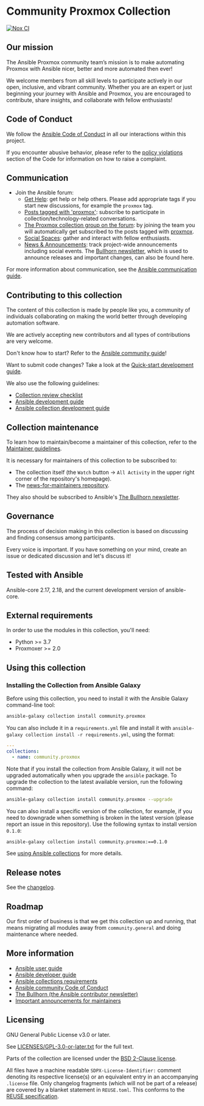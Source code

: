 <!--
Copyright (c) Ansible Project
GNU General Public License v3.0+ (see LICENSES/GPL-3.0-or-later.txt or https://www.gnu.org/licenses/gpl-3.0.txt)
SPDX-License-Identifier: GPL-3.0-or-later
-->

# Community Proxmox Collection

[![Nox CI](https://github.com/ansible-collections/community.proxmox/actions/workflows/nox.yml/badge.svg?branch=main)](https://github.com/ansible-collections/community.proxmox/actions)
<!--
[![Documentation](https://img.shields.io/badge/docs-brightgreen.svg)](https://docs.ansible.com/ansible/devel/collections/community/proxmox/)
[![Codecov](https://img.shields.io/codecov/c/github/ansible-collections/community.proxmox)](https://codecov.io/gh/ansible-collections/community.proxmox)
[![REUSE status](https://api.reuse.software/badge/github.com/ansible-collections/community.proxmox)](https://api.reuse.software/info/github.com/ansible-collections/community.proxmox)
-->
## Our mission

The Ansible Proxmox community team’s mission is to make automating Proxmox with Ansible nicer, better and more automated then ever!

We welcome members from all skill levels to participate actively in our open, inclusive, and vibrant community.
Whether you are an expert or just beginning your journey with Ansible and Proxmox,
you are encouraged to contribute, share insights, and collaborate with fellow enthusiasts!

## Code of Conduct

We follow the [Ansible Code of Conduct](https://docs.ansible.com/ansible/devel/community/code_of_conduct.html) in all our interactions within this project.

If you encounter abusive behavior, please refer to the [policy violations](https://docs.ansible.com/ansible/devel/community/code_of_conduct.html#policy-violations) section of the Code for information on how to raise a complaint.

## Communication

<!--
If your collection is not present on the Ansible forum yet, please check out the existing [tags](https://forum.ansible.com/tags) and [groups](https://forum.ansible.com/g) - use what suits your collection. If there is no appropritate tag and group yet, please [request one](https://forum.ansible.com/t/requesting-a-forum-group/503/17).
-->

* Join the Ansible forum:
  * [Get Help](https://forum.ansible.com/c/help/6): get help or help others. Please add appropriate tags if you start new discussions, for example the `proxmox` tag.
  * [Posts tagged with 'proxmox'](https://forum.ansible.com/tag/proxmox): subscribe to participate in collection/technology-related conversations.
  * [The Proxmox collection group on the forum](https://forum.ansible.com/g/proxmox-collection): by joining the team you will automatically get subscribed to the posts tagged with [proxmox](https://forum.ansible.com/tags).
  * [Social Spaces](https://forum.ansible.com/c/chat/4): gather and interact with fellow enthusiasts.
  * [News & Announcements](https://forum.ansible.com/c/news/5): track project-wide announcements including social events. The [Bullhorn newsletter](https://docs.ansible.com/ansible/devel/community/communication.html#the-bullhorn), which is used to announce releases and important changes, can also be found here.

For more information about communication, see the [Ansible communication guide](https://docs.ansible.com/ansible/devel/community/communication.html).

## Contributing to this collection

<!--Describe how the community can contribute to your collection. At a minimum, fill up and include the CONTRIBUTING.md file containing how and where users can create issues to report problems or request features for this collection. List contribution requirements, including preferred workflows and necessary testing, so you can benefit from community PRs. If you are following general Ansible contributor guidelines, you can link to - [Ansible Community Guide](https://docs.ansible.com/ansible/devel/community/index.html). List the current maintainers (contributors with write or higher access to the repository). The following can be included:-->

The content of this collection is made by people like you, a community of individuals collaborating on making the world better through developing automation software.

We are actively accepting new contributors and all types of contributions are very welcome.

Don't know how to start? Refer to the [Ansible community guide](https://docs.ansible.com/ansible/devel/community/index.html)!

Want to submit code changes? Take a look at the [Quick-start development guide](https://docs.ansible.com/ansible/devel/community/create_pr_quick_start.html).

We also use the following guidelines:

* [Collection review checklist](https://docs.ansible.com/ansible/devel/community/collection_contributors/collection_reviewing.html)
* [Ansible development guide](https://docs.ansible.com/ansible/devel/dev_guide/index.html)
* [Ansible collection development guide](https://docs.ansible.com/ansible/devel/dev_guide/developing_collections.html#contributing-to-collections)

## Collection maintenance

<!--
The current maintainers are listed in the [MAINTAINERS](MAINTAINERS) file. If you have questions or need help, feel free to mention them in the proposals.
-->

To learn how to maintain/become a maintainer of this collection, refer to the [Maintainer guidelines](https://docs.ansible.com/ansible/devel/community/maintainers.html).

It is necessary for maintainers of this collection to be subscribed to:

* The collection itself (the `Watch` button -> `All Activity` in the upper right corner of the repository's homepage).
* The [news-for-maintainers repository](https://github.com/ansible-collections/news-for-maintainers).

They also should be subscribed to Ansible's [The Bullhorn newsletter](https://docs.ansible.com/ansible/devel/community/communication.html#the-bullhorn).

## Governance

<!--Describe how the collection is governed. Here can be the following text:-->

The process of decision making in this collection is based on discussing and finding consensus among participants.

Every voice is important. If you have something on your mind, create an issue or dedicated discussion and let's discuss it!

## Tested with Ansible

Ansible-core 2.17, 2.18, and the current development version of ansible-core.

## External requirements
In order to use the modules in this collection, you'll need:

  * Python >= 3.7
  * Proxmoxer >= 2.0

## Using this collection

### Installing the Collection from Ansible Galaxy

Before using this collection, you need to install it with the Ansible Galaxy command-line tool:
```bash
ansible-galaxy collection install community.proxmox
```

You can also include it in a `requirements.yml` file and install it with `ansible-galaxy collection install -r requirements.yml`, using the format:
```yaml
---
collections:
  - name: community.proxmox
```

Note that if you install the collection from Ansible Galaxy, it will not be upgraded automatically when you upgrade the `ansible` package. To upgrade the collection to the latest available version, run the following command:
```bash
ansible-galaxy collection install community.proxmox --upgrade
```

You can also install a specific version of the collection, for example, if you need to downgrade when something is broken in the latest version (please report an issue in this repository). Use the following syntax to install version `0.1.0`:

```bash
ansible-galaxy collection install community.proxmox:==0.1.0
```

See [using Ansible collections](https://docs.ansible.com/ansible/devel/user_guide/collections_using.html) for more details.

## Release notes

See the [changelog](https://github.com/ansible-collections/community.proxmox/tree/main/CHANGELOG.md).

## Roadmap

<!-- Optional. Include the roadmap for this collection, and the proposed release/versioning strategy so users can anticipate the upgrade/update cycle. -->

Our first order of business is that we get this collection up and running, that means migrating all modules away from `community.general` and doing maintenance where needed.

## More information
- [Ansible user guide](https://docs.ansible.com/ansible/devel/user_guide/index.html)
- [Ansible developer guide](https://docs.ansible.com/ansible/devel/dev_guide/index.html)
- [Ansible collections requirements](https://docs.ansible.com/ansible/devel/community/collection_contributors/collection_requirements.html)
- [Ansible community Code of Conduct](https://docs.ansible.com/ansible/devel/community/code_of_conduct.html)
- [The Bullhorn (the Ansible contributor newsletter)](https://docs.ansible.com/ansible/devel/community/communication.html#the-bullhorn)
- [Important announcements for maintainers](https://github.com/ansible-collections/news-for-maintainers)

## Licensing
GNU General Public License v3.0 or later.

See [LICENSES/GPL-3.0-or-later.txt](https://github.com/ansible-collections/community.proxmox/blob/main/COPYING) for the full text.

Parts of the collection are licensed under the [BSD 2-Clause license](https://github.com/ansible-collections/community.proxmox/blob/main/LICENSES/BSD-2-Clause.txt).

All files have a machine readable `SDPX-License-Identifier:` comment denoting its respective license(s) or an equivalent entry in an accompanying `.license` file. Only changelog fragments (which will not be part of a release) are covered by a blanket statement in `REUSE.toml`. This conforms to the [REUSE specification](https://reuse.software/spec/).

